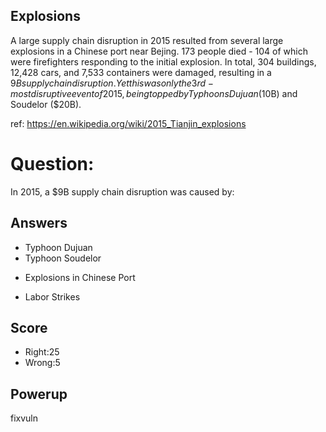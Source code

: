 ## Explosions
A large supply chain disruption in 2015 resulted from
several large explosions in a Chinese port near Bejing.
173 people died - 104 of which were firefighters responding
to the initial explosion.
In total, 304 buildings, 12,428 cars, and 7,533 containers were damaged,
resulting in a $9B supply chain disruption.
Yet this was only the 3rd-most disruptive event of 2015,
being topped by Typhoons Dujuan ($10B) and Soudelor ($20B).

ref: https://en.wikipedia.org/wiki/2015_Tianjin_explosions

# Question:
In 2015, a $9B supply chain disruption was caused by:

## Answers
- Typhoon Dujuan
- Typhoon Soudelor
* Explosions in Chinese Port
- Labor Strikes

## Score
- Right:25
- Wrong:5

## Powerup
fixvuln
